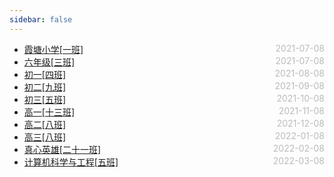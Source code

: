 ```yaml
---
sidebar: false
---
```

* [霞塘小学[一班]](./primary-school)  <span style="color:#bbb; float:right">2021-07-08</span>
* [六年级[三班]](./class3)  <span style="color:#bbb; float:right">2021-07-08</span>
* [初一[四班]](./class4)  <span style="color:#bbb; float:right">2021-08-08</span>
* [初二[九班]](./class9)  <span style="color:#bbb; float:right">2021-09-08</span>
* [初三[五班]](./class5)  <span style="color:#bbb; float:right">2021-10-08</span>
* [高一[十三班]](./class13)  <span style="color:#bbb; float:right">2021-11-08</span>
* [高二[八班]](./class8)  <span style="color:#bbb; float:right">2021-12-08</span>
* [高三[八班]](./class8)  <span style="color:#bbb; float:right">2022-01-08</span>
* [真心英雄[二十一班]](./class21)  <span style="color:#bbb; float:right">2022-02-08</span>
* [计算机科学与工程[五班]](./class5)  <span style="color:#bbb; float:right">2022-03-08</span>
<style>
@media screen and (min-width: 400px) {
  .theme-default-content:not(.custom) {
    margin:auto auto;
  }
}
</style>
